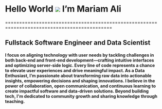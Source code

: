 # Hello World ![](https://user-images.githubusercontent.com/18350557/176309783-0785949b-9127-417c-8b55-ab5a4333674e.gif) I’m Mariam Ali
============================================================================================ 

Fullstack Software Engineer and Data Scientist
-------------------------------------------------------------

####  I focus on aligning technology with user needs by tackling challenges in both back-end and front-end development—crafting intuitive interfaces and optimizing server-side logic. Every line of code represents a chance to elevate user experiences and drive meaningful impact. As a Data Enthusiast, I’m passionate about transforming raw data into actionable insights, empowering decisions and shaping innovations. I believe in the power of collaboration, open communication, and continuous learning to create impactful software and data-driven solutions. Beyond building tech, I'm dedicated to community growth and sharing knowledge through teaching.
